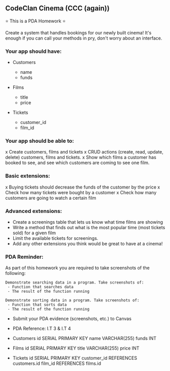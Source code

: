 ## CodeClan Cinema (CCC (again))

:star: This is a PDA Homework :star:

Create a system that handles bookings for our newly built cinema!
It's enough if you can call your methods in pry, don't worry about an interface.

### Your app should have:
  - Customers
    - name
    - funds

  - Films
    - title
    - price

  - Tickets
    - customer_id
    - film_id

### Your app should be able to:
  x Create customers, films and tickets
  x CRUD actions (create, read, update, delete) customers, films and tickets.
  x Show which films a customer has booked to see, and see which customers are coming to see one film.

### Basic extensions:
  x Buying tickets should decrease the funds of the customer by the price
  x Check how many tickets were bought by a customer
  x Check how many customers are going to watch a certain film

### Advanced extensions:
  - Create a screenings table that lets us know what time films are showing
  - Write a method that finds out what is the most popular time (most tickets sold) for a given film
  - Limit the available tickets for screenings.
  - Add any other extensions you think would be great to have at a cinema!

### PDA Reminder:

As part of this homework you are required to take screenshots of the following:

```
Demonstrate searching data in a program. Take screenshots of:
 - Function that searches data
 - The result of the function running
```

```
Demonstrate sorting data in a program. Take screenshots of:
 - Function that sorts data
 - The result of the function running
```


- Submit your PDA evidence (screenshots, etc.) to Canvas

- PDA Reference: I.T 3 & I.T 4

- Customers
    id SERIAL PRIMARY KEY
    name VARCHAR(255)
    funds INT

- Films
    id SERIAL PRIMARY KEY
    title VARCHAR(255)
    price INT

- Tickets
    id SERIAL PRIMARY KEY
    customer_id  REFERENCES customers.id
    film_id REFERENCES films.id
